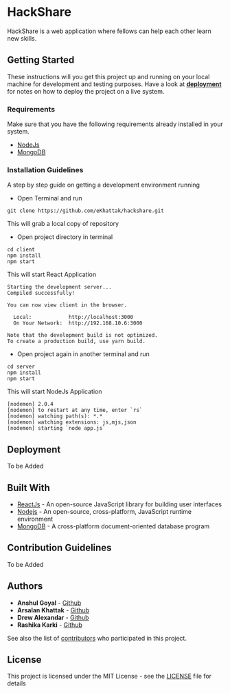 # HackShare

HackShare is a web application where fellows can help each other learn new skills.

## Getting Started

These instructions will you get this project up and running on your local machine for development and testing purposes. Have a look at **[deployment](#Deployment)** for notes on how to deploy the project on a live system.

### Requirements

Make sure that you have the following requirements already installed in your system.

- [NodeJs](https://nodejs.org/)
- [MongoDB](https://docs.mongodb.com/manual/administration/install-community/)

### Installation Guidelines

A step by step guide on getting a development environment running

- Open Terminal and run

```
git clone https://github.com/eKhattak/hackshare.git
```

This will grab a local copy of repository

- Open project directory in terminal

```
cd client
npm install
npm start
```

This will start React Application

```
Starting the development server...
Compiled successfully!

You can now view client in the browser.

  Local:            http://localhost:3000
  On Your Network:  http://192.168.10.6:3000

Note that the development build is not optimized.
To create a production build, use yarn build.
```

- Open project again in another terminal and run

```
cd server
npm install
npm start
```

This will start NodeJs Application

```
[nodemon] 2.0.4
[nodemon] to restart at any time, enter `rs`
[nodemon] watching path(s): *.*
[nodemon] watching extensions: js,mjs,json
[nodemon] starting `node app.js`
```

## Deployment

To be Added

## Built With

- [ReactJs](https://reactjs.org/) - An open-source JavaScript library for building user interfaces
- [Nodejs](https://nodejs.org/) - An open-source, cross-platform, JavaScript runtime environment
- [MongoDB](http://mongodb.com/) - A cross-platform document-oriented database program

## Contribution Guidelines

To be Added

## Authors

- **Anshul Goyal** - [Github](https://github.com/anshulrgoyal)
- **Arsalan Khattak** - [Github](https://github.com/eKhattak)
- **Drew Alexandar** - [Github](https://github.com/Drewbi)
- **Rashika Karki** - [Github](https://github.com/RashikaKarki)

See also the list of [contributors](https://github.com/ekhattak/hackshare/contributors) who participated in this project.

## License

This project is licensed under the MIT License - see the [LICENSE](LICENSE) file for details
